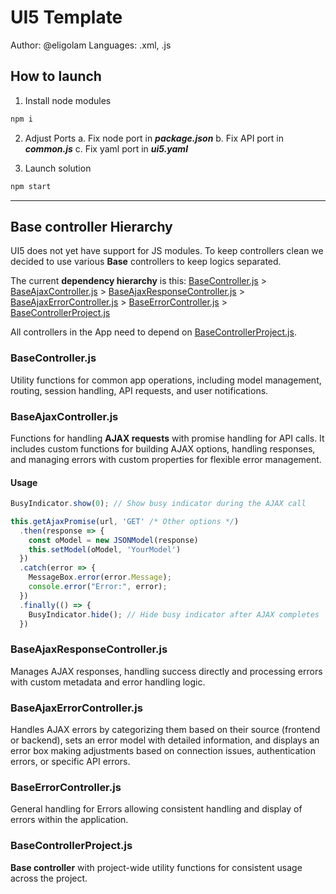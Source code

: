 # UI5 Template

Author: @eligolam
Languages: .xml, .js

## How to launch

1. Install node modules
```bash
npm i
```

2. Adjust Ports
   a. Fix node port in **_package.json_**
   b. Fix API port in **_common.js_**
   c. Fix yaml port in **_ui5.yaml_**

3. Launch solution
```bash
npm start
```

---
## Base controller Hierarchy
UI5 does not yet have support for JS modules.
To keep controllers clean we decided to use various **Base** controllers to keep logics separated. 

The current **dependency hierarchy** is this: 
[BaseController.js](./uimodule/webapp/controller/BaseController.js) > [BaseAjaxController.js](./uimodule/webapp/controller/BaseAjaxController.js) > [BaseAjaxResponseController.js](./uimodule/webapp/controller/BaseAjaxResponseController.js) > [BaseAjaxErrorController.js](./uimodule/webapp/controller/BaseAjaxErrorController.js) > [BaseErrorController.js](./uimodule/webapp/controller/BaseErrorController.js) > [BaseControllerProject.js](./uimodule/webapp/controller/BaseControllerProject.js) 

All controllers in the App need to depend on [BaseControllerProject.js](./uimodule/webapp/controller/BaseControllerProject.js). 

### BaseController.js
Utility functions for common app operations, including model management, routing, session handling, API requests, and user notifications.

### BaseAjaxController.js
Functions for handling **AJAX requests** with promise handling for API calls. It includes custom functions for building AJAX options, handling responses, and managing errors with custom properties for flexible error management.

#### Usage
```js
BusyIndicator.show(0); // Show busy indicator during the AJAX call

this.getAjaxPromise(url, 'GET' /* Other options */)
  .then(response => {
    const oModel = new JSONModel(response)
    this.setModel(oModel, 'YourModel')
  })
  .catch(error => {
    MessageBox.error(error.Message);
    console.error("Error:", error);
  })
  .finally(() => {
    BusyIndicator.hide(); // Hide busy indicator after AJAX completes
  })
```

### BaseAjaxResponseController.js
Manages AJAX responses, handling success directly and processing errors with custom metadata and error handling logic.

### BaseAjaxErrorController.js
Handles AJAX errors by categorizing them based on their source (frontend or backend), sets an error model with detailed information, and displays an error box making adjustments based on connection issues, authentication errors, or specific API errors.

### BaseErrorController.js
General handling for Errors allowing consistent handling and display of errors within the application.

### BaseControllerProject.js
**Base controller** with project-wide utility functions for consistent usage across the project.